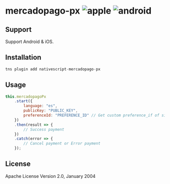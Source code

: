 # mercadopago-px ![apple](https://cdn3.iconfinder.com/data/icons/picons-social/57/16-apple-32.png) ![android](https://cdn4.iconfinder.com/data/icons/logos-3/228/android-32.png)

## Support

Support Android & iOS.

## Installation

```javascript
tns plugin add nativescript-mercadopago-px
```

## Usage

```javascript
this.mercadopagoPx
    .start({
        language: "es",
        publicKey: "PUBLIC_KEY",
        preferenceId: "PREFERENCE_ID" // Get custom preference_if of side server.
    })
    .then(result => {
        // Success payment
    })
    .catch(error => {
        // Cancel payment or Error payment
    });
```

## License

Apache License Version 2.0, January 2004
